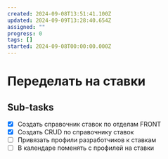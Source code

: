 ```yaml
---
created: 2024-09-08T13:51:41.100Z
updated: 2024-09-09T13:28:40.654Z
assigned: ""
progress: 0
tags: []
started: 2024-09-08T00:00:00.000Z
---
```


# Переделать на ставки

## Sub-tasks

- [x] Создать справочник ставок по отделам FRONT
- [x] Создать CRUD по справочнику ставок
- [ ] Привязать профили разработчиков к ставкам
- [ ] В календаре поменять с профилей на ставки
